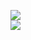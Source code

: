 [![](https://img.shields.io/badge/Made%20With-Github%20Spray-lightgrey.svg?style=for-the-badge&logo=github)](https://github.com/Annihil/github-spray#7818)  
[![](https://i.imgur.com/2DrTn0Z.gif)](https://github.com/Annihil/github-spray)